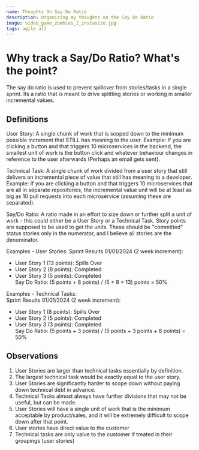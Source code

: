 ```yaml
---
name: Thoughts On Say Do Ratio
description: Organizing my thoughts on the Say Do Ratio
image: video_game_zombies_2_instasize.jpg
tags: agile all
---
```


Why track a Say/Do Ratio? What's the point?
=========

The say do ratio is used to prevent spillover from stories/tasks in a single sprint. Its a ratio that
is meant to drive splitting stories or working in smaller incremental values.

Definitions
-----------
User Story: A single chunk of work that is scoped down to the minimum possible increment that STILL has meaning to the user.
Example: If you are clicking a button and that triggers 10 microservices in the backend, the smallest unit of work is the button click
and whatever behaviour changes in reference to the user afterwards (Perhaps an email gets sent).

Technical Task: A single chunk of work divided from a user story that still delivers an incremental piece of value that still has meaning to a developer.
Example: If you are clicking a button and that triggers 10 microservices that are all in separate repositories, the incremental value unit will be at
least as big as 10 pull requests into each microservice (assuming these are separated).

Say/Do Ratio: A ratio made in an effort to size down or further split a unit of work - this could either be a User Story or a Technical Task. Story points
are supposed to be used to get the units. These should be "committed" status stories only in the numerator, and I believe all stories are the denominator.

Examples - User Stories:
Sprint Results 01/01/2024 (2 week increment):  
* User Story 1 (13 points): Spills Over  
* User Story 2 (8 points): Completed  
* User Story 3 (5 points): Completed  
Say Do Ratio: (5 points + 8 points) / (5 + 8 + 13) points = 50%  

Examples - Technical Tasks:  
Sprint Results 01/01/2024 (2 week increment):  
* User Story 1 (8 points): Spills Over  
* User Story 2 (5 points): Completed  
* User Story 3 (3 points): Completed  
Say Do Ratio: (5 points + 3 points) / (5 points + 3 points + 8 points) = 50%  

Observations
------------
1. User Stories are larger than technical tasks essentially by definition.
2. The largest technical task would be exactly equal to the user story.
3. User Stories are significantly harder to scope down without paying down technical debt in advance.
4. Technical Tasks almost always have further divisions that may not be useful, but can be made.
5. User Stories will have a single unit of work that is the minimum acceptable by product/sales,
   and it will be extremely difficult to scope down after that point.
6. User stories have direct value to the customer
7. Technical tasks are only value to the customer if treated in their groupings (user stories)
